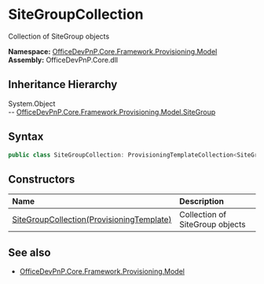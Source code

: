# SiteGroupCollection
Collection of SiteGroup objects  

**Namespace:** [OfficeDevPnP.Core.Framework.Provisioning.Model](OfficeDevPnP.Core.Framework.Provisioning.Model.md)  
**Assembly:** OfficeDevPnP.Core.dll  
## Inheritance Hierarchy
System.Object  
--  [OfficeDevPnP.Core.Framework.Provisioning.Model.SiteGroup](OfficeDevPnP.Core.Framework.Provisioning.Model.SiteGroup.md)
## Syntax
```C#
public class SiteGroupCollection: ProvisioningTemplateCollection<SiteGroup>
```
## Constructors
|**Name**|**Description**|
|:-----|:-----|
| [SiteGroupCollection(ProvisioningTemplate)](OfficeDevPnP.Core.Framework.Provisioning.Model.SiteGroupCollection.ctor1.md) |  Collection of SiteGroup objects 
## See also
- [OfficeDevPnP.Core.Framework.Provisioning.Model](OfficeDevPnP.Core.Framework.Provisioning.Model.md)
